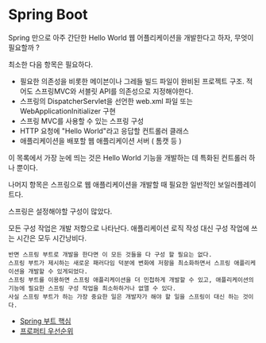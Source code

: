 # Spring Boot

Spring 만으로 아주 간단한 Hello World 웹 어플리케이션을 개발한다고 하자, 무엇이 필요할까 ?

최소한 다음 항목은 필요하다.

- 필요한 의존성을 비롯한 메이븐이나 그레들 빌드 파일이 완비된 프로젝트 구조. 적어도 스프링MVC와 서블릿 API를 의존성으로 지정해야한다.
- 스프링의 DispatcherServlet을 선언한 web.xml 파일 또는 WebApplicationInitializer 구현
- 스프링 MVC를 사용할 수 있는 스프링 구성
- HTTP 요청에 "Hello World"라고 응답할 컨트롤러 클래스
- 애플리케이션을 배포할 웹 애플리케이션 서버 ( 톰캣 등 )

이 목록에서 가장 눈에 띄는 것은 Hello World 기능을 개발하는 데 특화된 컨트롤러 하나 뿐이다.

나머지 항목은 스프링으로 웹 애플리케이션을 개발할 때 필요한 일반적인 보일러플레이트다.

스프링은 설정해야할 구성이 많았다.

모든 구성 작업은 개발 저항으로 나타난다. 애플리케이션 로직 작성 대신 구성 작업에 쓰는 시간은 모두 시간낭비다.

```
반면 스프링 부트로 개발을 한다면 이 모든 것들을 다 구성 할 필요는 없다.
스프링 부트가 제시하는 새로운 패러다임 덕분에 변화에 저항을 최소화하면서 스프링 애플리케이션을 개발할 수 있게되었다.
스프링 부트를 이용하면 스프링 애플리케이션을 더 민첩하게 개발할 수 있고, 애플리케이션의 기능에 필요한 스프링 구성 작업을 최소하하거나 없앨 수 있다.
사실 스프링 부트가 하는 가장 중요한 일은 개발자가 해야 할 일을 스프링이 대신 하는 것이다.
```

- [Spring 부트 핵심](./key-point.md)
- [프로퍼티 우선순위](./properties-priority.md)
